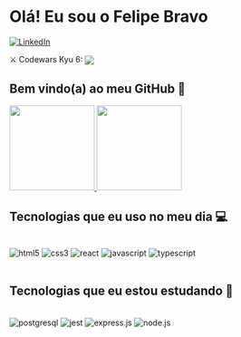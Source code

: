 # Olá! Eu sou o Felipe Bravo

[![LinkedIn](https://img.shields.io/badge/LinkedIn-0077B5?style=for-the-badge&logo=linkedin&logoColor=white)](https://www.linkedin.com/in/feebravo/)

⚔️ Codewars Kyu 6: <a href="https://www.codewars.com/users/felipebravo" target="_blank"> <img align="center" src="https://www.codewars.com/users/felipebravo/badges/small"> </a>

## Bem vindo(a) ao meu GitHub 👋

<div align="left">
    <a href="https://github.com/felipebravo">
      <img height="150em" src="https://github-readme-stats.vercel.app/api?username=felipebravo&theme=tokyonight"/>
      <img height="150em" src="https://github-readme-stats.vercel.app/api/top-langs/?username=felipebravo&theme=tokyonight&hide_border=false&&layout=compact"/>
    </a>
  </div>

## Tecnologias que eu uso no meu dia 💻

<div style='display: inline_block'><br/>
  <img alt='html5'  src='https://img.shields.io/badge/HTML5-E34F26?style=for-the-badge&logo=html5&logoColor=white'/>
  <img alt='css3'  src='https://img.shields.io/badge/CSS3-1572B6?style=for-the-badge&logo=css3&logoColor=white'/>
  <img alt='react'  src='https://img.shields.io/badge/React-20232A?style=for-the-badge&logo=react&logoColor=61DAFB'/>
  <img alt='javascript'  src='https://img.shields.io/badge/JavaScript-F7DF1E?style=for-the-badge&logo=javascript&logoColor=black'/>
  <img alt='typescript'  src='https://img.shields.io/badge/TypeScript-007ACC?style=for-the-badge&logo=typescript&logoColor=white'/>
</div><br/>

## Tecnologias que eu estou estudando 📖

<div style='display: inline_block'><br/>
  <img alt='postgresql' src='https://img.shields.io/badge/PostgreSQL-316192?style=for-the-badge&logo=postgresql&logoColor=white'>
  <img alt='jest' src='https://img.shields.io/badge/Jest-323330?style=for-the-badge&logo=Jest&logoColor=white'>
  <img alt='express.js' src='https://img.shields.io/badge/Express.js-404D59?style=for-the-badge'>
  <img alt='node.js' src='https://img.shields.io/badge/Node.js-43853D?style=for-the-badge&logo=node.js&logoColor=white'>
</div><br/>
